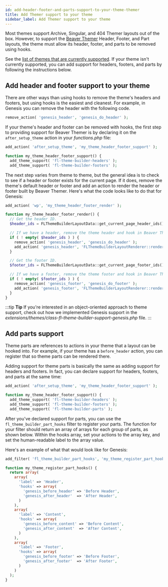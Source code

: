 ```yaml
---
id: add-header-footer-and-parts-support-to-your-theme-themer
title: Add Themer support to your theme
sidebar_label: Add Themer support to your theme
---
```


Most themes support Archive, Singular, and 404 Themer layouts out of the box. However, to support the [Beaver Themer](https://www.wpbeaverbuilder.com/beaver-themer/) Header, Footer, and Part layouts, the theme must allow its header, footer, and parts to be removed using hooks.

See the [list of themes that are currently supported](/beaver-themer/management-compatibility/beaver-themer-supported-themes.md). If your theme isn't currently supported, you can add support for headers, footers, and parts by following the instructions below.

##  Add header and footer support to your theme

There are other ways than using hooks to remove the theme's headers and footers, but using hooks is the easiest and cleanest. For example, in Genesis you can remove the header with the following code.

```php
remove_action( 'genesis_header', 'genesis_do_header' );
```

If your theme's header and footer can be removed with hooks, the first step to providing support for Beaver Themer is by declaring it on the `after_setup_theme` action in your _functions.php_ file:

```php
add_action( 'after_setup_theme', 'my_theme_header_footer_support' );

function my_theme_header_footer_support() {
  add_theme_support( 'fl-theme-builder-headers' );
  add_theme_support( 'fl-theme-builder-footers' );
```

The next step varies from theme to theme, but the general idea is to check to see if a header or footer exists for the current page. If it does, remove the theme's default header or footer and add an action to render the header or footer built by Beaver Themer. Here's what the code looks like to do that for Genesis:

```php
add_action( 'wp', 'my_theme_header_footer_render' );

function my_theme_header_footer_render() {
  // Get the header ID.
  $header_ids = FLThemeBuilderLayoutData::get_current_page_header_ids();

  // If we have a header, remove the theme header and hook in Beaver Themer'
  if ( ! empty( $header_ids ) ) {
    remove_action( 'genesis_header', 'genesis_do_header' );
    add_action( 'genesis_header', 'FLThemeBuilderLayoutRenderer::render_header' );
  }

  // Get the footer ID.
  $footer_ids = FLThemeBuilderLayoutData::get_current_page_footer_ids();

  // If we have a footer, remove the theme footer and hook in Beaver Themer.
  if ( ! empty( $footer_ids ) ) {
    remove_action( 'genesis_footer', 'genesis_do_footer' );
    add_action( 'genesis_footer', 'FLThemeBuilderLayoutRenderer::render_footer' );
  }
}
```

:::tip **Tip**
If you're interested in an object-oriented approach to theme support, check out how we implemented Genesis support in the _extensions/themes/class-fl-theme-builder-support-genesis.php_ file.
:::

##  Add parts support

Theme parts are references to actions in your theme that a layout can be hooked into. For example, if your theme has a  `before_header` action, you can register that so theme parts can be rendered there.

Adding support for theme parts is basically the same as adding support for headers and footers. In fact, you can declare support for headers, footers, and parts at the same time:

```php
add_action( 'after_setup_theme', 'my_theme_header_footer_support' );

function my_theme_header_footer_support() {
  add_theme_support( 'fl-theme-builder-headers' );
  add_theme_support( 'fl-theme-builder-footers' );
  add_theme_support( 'fl-theme-builder-parts' );
```

After you've declared support for parts, you can use the `fl_theme_builder_part_hooks` filter to register your parts. The function for your filter should return an array of arrays for each group of parts, as shown below. Within the hooks array, set your actions to the array key, and set the human-readable label to the array value.

Here's an example of what that would look like for Genesis:

```php
add_filter( 'fl_theme_builder_part_hooks', 'my_theme_register_part_hooks' );

function my_theme_register_part_hooks() {
  return array(
    array(
      'label' => 'Header',
      'hooks' => array(
        'genesis_before_header' => 'Before Header',
        'genesis_after_header'  => 'After Header',
      )
    ),
    array(
      'label' => 'Content',
      'hooks' => array(
        'genesis_before_content' => 'Before Content',
        'genesis_after_content'  => 'After Content',
      )
    ),
    array(
      'label' => 'Footer',
      'hooks' => array(
        'genesis_before_footer' => 'Before Footer',
        'genesis_after_footer'  => 'After Footer',
      )
    )
  );
}
```
